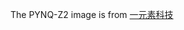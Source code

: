 The PYNQ-Z2 image is from [一元素科技](https://www.e-elements.com.tw/products/fpga_system/xup_pynq/pynq-z2/)

